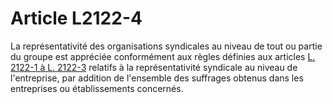 # Article L2122-4

 

La représentativité des organisations syndicales au niveau de tout ou partie du groupe est appréciée conformément aux règles définies aux articles [L. 2122-1 à L. 2122-3][1] relatifs à la représentativité syndicale au niveau de l'entreprise, par addition de l'ensemble des suffrages obtenus dans les entreprises ou établissements concernés.

 [1]: /affichCodeArticle.do?cidTexte=LEGITEXT000006072050&idArticle=LEGIARTI000006901582&dateTexte=&categorieLien=cid